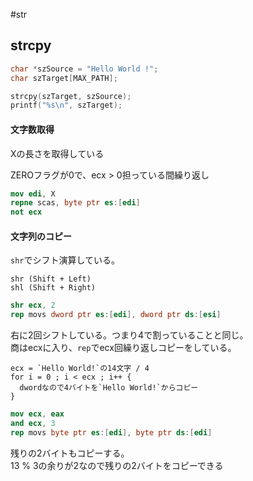 #str

## strcpy
```c
char *szSource = "Hello World !";
char szTarget[MAX_PATH];

strcpy(szTarget, szSource);
printf("%s\n", szTarget);
```

#### 文字数取得
Xの長さを取得している

ZEROフラグが0で、ecx > 0担っている間繰り返し
```nasm
mov edi, X
repne scas, byte ptr es:[edi]
not ecx
```

#### 文字列のコピー
`shr`でシフト演算している。  
```
shr (Shift + Left)
shl (Shift + Right)
```


```nasm
shr ecx, 2
rep movs dword ptr es:[edi], dword ptr ds:[esi]
```
右に2回シフトしている。つまり4で割っていることと同じ。  
商はecxに入り、`rep`でecx回繰り返しコピーをしている。

```
ecx = `Hello World!`の14文字 / 4
for i = 0 ; i < ecx ; i++ {
  dwordなので4バイトを`Hello World!`からコピー
}
```

```nasm
mov ecx, eax
and ecx, 3
rep movs byte ptr es:[edi], byte ptr ds:[edi]
```

残りの2バイトもコピーする。  
13 % 3の余りが2なので残りの2バイトをコピーできる
